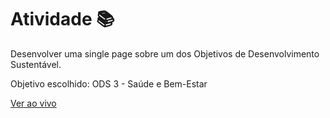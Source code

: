 # Atividade 📚

Desenvolver uma single page sobre um dos Objetivos de Desenvolvimento Sustentável.

Objetivo escolhido: ODS 3 - Saúde e Bem-Estar

[Ver ao vivo](https://elainefs.github.io/ElasNaTech23/projeto-ods/)